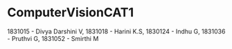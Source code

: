 # ComputerVisionCAT1
1831015 - Divya Darshini V, 1831018 - Harini K.S, 1830124 -  Indhu G, 1831036 - Pruthvi G, 1831052 - Smirthi M
